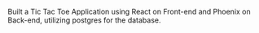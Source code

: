 Built a Tic Tac Toe Application using React on Front-end and Phoenix on Back-end, utilizing postgres for the database.
